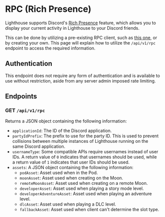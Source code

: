 ﻿# RPC (Rich Presence)

Lighthouse supports Discord's [Rich Presence](https://discordapp.com/rich-presence) feature, which allows you
to display your current activity in Lighthouse to your Discord friends.

This can be done by utilizing a pre-existing RPC client, such as [this one](https://github.com/LBPUnion/PLRPC),
or by creating your own. This page will explain how to utilize the `/api/v1/rpc` endpoint to access the
required information.

## Authentication

This endpoint does not require any form of authentication and is available to use without restriction, aside
from any server admin imposed rate limiting.

## Endpoints

### GET `/api/v1/rpc`

Returns a JSON object containing the following information:

- `applicationId`: The ID of the Discord application.
- `partyIdPrefix`: The prefix to use for the party ID. This is used to prevent collisions between
  multiple instances of Lighthouse running on the same Discord application.
- `usernameType`: Some compatible APIs require usernames instead of user IDs. A return value of `0`
  indicates that usernames should be used, while a return value of `1` indicates that user
  IDs should be used.
- `assets`: A JSON object containing the following information:
    - `podAsset`: Asset used when in the Pod.
    - `moonAsset`: Asset used when creating on the Moon.
    - `remoteMoonAsset`: Asset used when creating on a remote Moon.
    - `developerAsset`: Asset used when playing a story mode level.
    - `developerAdventureAsset`: Asset used when playing an adventure level.
    - `dlcAsset`: Asset used when playing a DLC level.
    - `fallbackAsset`: Asset used when client can't determine the slot type.